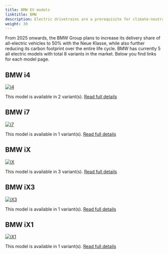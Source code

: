 ```yaml
---
title: BMW EV models
linktitle: BMW
description: Electric drivetrains are a prerequisite for climate-neutral mobility of the future. This is why the BMW Group is consistently expanding its range of electric vehicles. As early as 2023, the Group will offer at least one fully electric model in virtually all key segments. 
weight: 30
---
```

From 2025 onwards, the BMW Group plans to increase its delivery share of all-electric vehicles to 50% with the Neue Klasse, while also further reducing its carbon footprint over the entire life cycle. BMW has currently 5 all electric models with total 8 variants in the market. Below you find links for each model page.


## BMW i4

[![i4](https://media.evkx.net/multimedia/models/bmw/i4/i4_edrive40/main_1_st.jpg)](i4)

This model is available in 2 variant(s). 
[Read full details](i4/)

## BMW i7

[![i7](https://media.evkx.net/multimedia/models/bmw/i7/i7_xdrive60/main_1_st.jpg)](i7)

This model is available in 1 variant(s). 
[Read full details](i7/)

## BMW iX

[![iX](https://media.evkx.net/multimedia/models/bmw/ix/ix_xdrive40/main_1_st.jpg)](ix)

This model is available in 3 variant(s). 
[Read full details](ix/)

## BMW iX3

[![iX3](https://media.evkx.net/multimedia/models/bmw/ix3/ix3/main_1_st.jpg)](ix3)

This model is available in 1 variant(s). 
[Read full details](ix3/)

## BMW iX1

[![iX1](https://media.evkx.net/multimedia/models/bmw/ix1/ix1_xdrive30/main_1_st.jpg)](ix1)

This model is available in 1 variant(s). 
[Read full details](ix1/)
